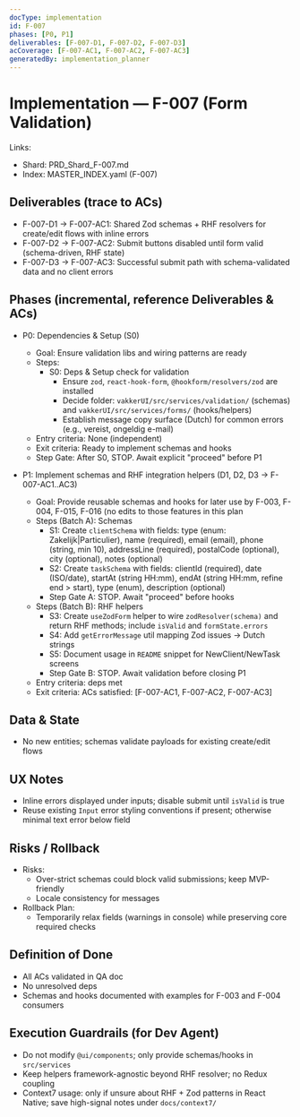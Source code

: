 ```yaml
---
docType: implementation
id: F-007
phases: [P0, P1]
deliverables: [F-007-D1, F-007-D2, F-007-D3]
acCoverage: [F-007-AC1, F-007-AC2, F-007-AC3]
generatedBy: implementation_planner
---
```


# Implementation — F-007 (Form Validation)

Links:
- Shard: PRD_Shard_F-007.md
- Index: MASTER_INDEX.yaml (F-007)

## Deliverables (trace to ACs)
- F-007-D1 → F-007-AC1: Shared Zod schemas + RHF resolvers for create/edit flows with inline errors
- F-007-D2 → F-007-AC2: Submit buttons disabled until form valid (schema-driven, RHF state)
- F-007-D3 → F-007-AC3: Successful submit path with schema-validated data and no client errors

## Phases (incremental, reference Deliverables & ACs)
- P0: Dependencies & Setup (S0)
  - Goal: Ensure validation libs and wiring patterns are ready
  - Steps:
    - S0: Deps & Setup check for validation
      - Ensure `zod`, `react-hook-form`, `@hookform/resolvers/zod` are installed
      - Decide folder: `vakkerUI/src/services/validation/` (schemas) and `vakkerUI/src/services/forms/` (hooks/helpers)
      - Establish message copy surface (Dutch) for common errors (e.g., vereist, ongeldig e-mail)
  - Entry criteria: None (independent)
  - Exit criteria: Ready to implement schemas and hooks
  - Step Gate: After S0, STOP. Await explicit "proceed" before P1

- P1: Implement schemas and RHF integration helpers (D1, D2, D3 → F-007-AC1..AC3)
  - Goal: Provide reusable schemas and hooks for later use by F-003, F-004, F-015, F-016 (no edits to those features in this plan
  - Steps (Batch A): Schemas
    - S1: Create `clientSchema` with fields: type (enum: Zakelijk|Particulier), name (required), email (email), phone (string, min 10), addressLine (required), postalCode (optional), city (optional), notes (optional)
    - S2: Create `taskSchema` with fields: clientId (required), date (ISO/date), startAt (string HH:mm), endAt (string HH:mm, refine end > start), type (enum), description (optional)
    - Step Gate A: STOP. Await "proceed" before hooks
  - Steps (Batch B): RHF helpers
    - S3: Create `useZodForm` helper to wire `zodResolver(schema)` and return RHF methods; include `isValid` and `formState.errors`
    - S4: Add `getErrorMessage` util mapping Zod issues → Dutch strings
    - S5: Document usage in `README` snippet for NewClient/NewTask screens
    - Step Gate B: STOP. Await validation before closing P1
  - Entry criteria: deps met
  - Exit criteria: ACs satisfied: [F-007-AC1, F-007-AC2, F-007-AC3]

## Data & State
- No new entities; schemas validate payloads for existing create/edit flows

## UX Notes
- Inline errors displayed under inputs; disable submit until `isValid` is true
- Reuse existing `Input` error styling conventions if present; otherwise minimal text error below field

## Risks / Rollback
- Risks:
  - Over-strict schemas could block valid submissions; keep MVP-friendly
  - Locale consistency for messages
- Rollback Plan:
  - Temporarily relax fields (warnings in console) while preserving core required checks

## Definition of Done
- All ACs validated in QA doc
- No unresolved deps
- Schemas and hooks documented with examples for F-003 and F-004 consumers

## Execution Guardrails (for Dev Agent)
- Do not modify `@ui/components`; only provide schemas/hooks in `src/services`
- Keep helpers framework-agnostic beyond RHF resolver; no Redux coupling
- Context7 usage: only if unsure about RHF + Zod patterns in React Native; save high-signal notes under `docs/context7/`
